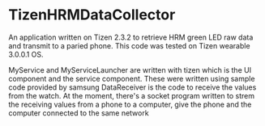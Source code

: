 # TizenHRMDataCollector

An application written on Tizen 2.3.2 to retrieve HRM green LED raw data and transmit to a paried phone. This code was tested on Tizen wearable 3.0.0.1 OS. 

MyService and MyServiceLauncher are written with tizen which is the UI component and the service component. These were written using sample code provided by samsung 
DataReceiver is the code to receive the values from the watch. At the moment, there's a socket program written to strem the receiving values from a phone to a computer, give the phone and the computer connected to the same network 
